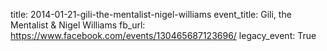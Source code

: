 title: 2014-01-21-gili-the-mentalist-nigel-williams
event_title: Gili, the Mentalist &amp; Nigel Williams
fb_url: https://www.facebook.com/events/130465687123696/
legacy_event: True
